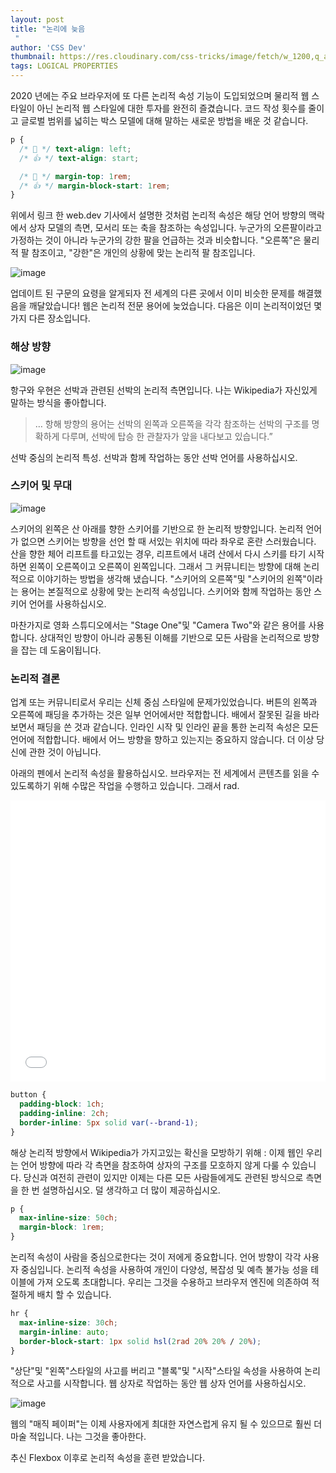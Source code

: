 ```yaml
---
layout: post
title: "논리에 늦음
 "
author: 'CSS Dev'
thumbnail: https://res.cloudinary.com/css-tricks/image/fetch/w_1200,q_auto,f_auto/https://css-tricks.com/wp-content/uploads/2020/12/Screen-Shot-2020-12-07-at-1.27.19-PM.png
tags: LOGICAL PROPERTIES
---
```



2020 년에는 주요 브라우저에 또 다른 논리적 속성 기능이 도입되었으며 물리적 웹 스타일이 아닌 논리적 웹 스타일에 대한 투자를 완전히 즐겼습니다.
 코드 작성 횟수를 줄이고 글로벌 범위를 넓히는 박스 모델에 대해 말하는 새로운 방법을 배운 것 같습니다.
 

```css
p {
  /* 🚫 */ text-align: left;
  /* 👍 */ text-align: start;

  /* 🚫 */ margin-top: 1rem;
  /* 👍 */ margin-block-start: 1rem;
}
```

위에서 링크 한 web.dev 기사에서 설명한 것처럼 논리적 속성은 해당 언어 방향의 맥락에서 상자 모델의 측면, 모서리 또는 축을 참조하는 속성입니다.
 누군가의 오른팔이라고 가정하는 것이 아니라 누군가의 강한 팔을 언급하는 것과 비슷합니다.
 "오른쪽"은 물리적 팔 참조이고, "강한"은 개인의 상황에 맞는 논리적 팔 참조입니다.
 

![image](https://i2.wp.com/css-tricks.com/wp-content/uploads/2020/11/block-and-inline-visual-1.png?resize=801%2C577&ssl=1)

업데이트 된 구문의 요령을 알게되자 전 세계의 다른 곳에서 이미 비슷한 문제를 해결했음을 깨달았습니다!
 웹은 논리적 전문 용어에 늦었습니다.
 다음은 이미 논리적이었던 몇 가지 다른 장소입니다.
 

### 해상 방향
 

![image](https://paper-attachments.dropbox.com/s_0737047516C3C66639E2FEA168FC6A46D768372D29B0B7D43CDBD925E6240D77_1606237301785_ship.png)

항구와 우현은 선박과 관련된 선박의 논리적 측면입니다.
 나는 Wikipedia가 자신있게 말하는 방식을 좋아합니다.
 

> … 항해 방향의 용어는 선박의 왼쪽과 오른쪽을 각각 참조하는 선박의 구조를 명확하게 다루며, 선박에 탑승 한 관찰자가 앞을 내다보고 있습니다.”
 

선박 중심의 논리적 특성.
 선박과 함께 작업하는 동안 선박 언어를 사용하십시오.
 

### 스키어 및 무대
 

![image](https://i2.wp.com/css-tricks.com/wp-content/uploads/2020/11/s_0737047516C3C66639E2FEA168FC6A46D768372D29B0B7D43CDBD925E6240D77_1606237290919_skiers.png?resize=641%2C427&ssl=1)

스키어의 왼쪽은 산 아래를 향한 스키어를 기반으로 한 논리적 방향입니다.
 논리적 언어가 없으면 스키어는 방향을 선언 할 때 서있는 위치에 따라 좌우로 혼란 스러웠습니다.
 산을 향한 체어 리프트를 타고있는 경우, 리프트에서 내려 산에서 다시 스키를 타기 시작하면 왼쪽이 오른쪽이고 오른쪽이 왼쪽입니다.
 그래서 그 커뮤니티는 방향에 대해 논리적으로 이야기하는 방법을 생각해 냈습니다.
 "스키어의 오른쪽"및 "스키어의 왼쪽"이라는 용어는 본질적으로 상황에 맞는 논리적 속성입니다.
 스키어와 함께 작업하는 동안 스키어 언어를 사용하십시오.
 

마찬가지로 영화 스튜디오에서는 "Stage One"및 "Camera Two"와 같은 용어를 사용합니다.
 상대적인 방향이 아니라 공통된 이해를 기반으로 모든 사람을 논리적으로 방향을 잡는 데 도움이됩니다.
 

### 논리적 결론
 

업계 또는 커뮤니티로서 우리는 신체 중심 스타일에 문제가있었습니다.
 버튼의 왼쪽과 오른쪽에 패딩을 추가하는 것은 일부 언어에서만 적합합니다.
 배에서 잘못된 길을 바라 보면서 패딩을 쓴 것과 같습니다.
 인라인 시작 및 인라인 끝을 통한 논리적 속성은 모든 언어에 적합합니다.
 배에서 어느 방향을 향하고 있는지는 중요하지 않습니다. 더 이상 당신에 관한 것이 아닙니다.
 

아래의 펜에서 논리적 속성을 활용하십시오.
 브라우저는 전 세계에서 콘텐츠를 읽을 수 있도록하기 위해 수많은 작업을 수행하고 있습니다.
 그래서 rad.
 

<div class="wp-block-cp-codepen-gutenberg-embed-block cp_embed_wrapper resizable" style="height: 450px;"><iframe id="cp_embed_yLaBMeZ" src="//codepen.io/anon/embed/yLaBMeZ?height=450&amp;theme-id=1&amp;slug-hash=yLaBMeZ&amp;default-tab=result" height="450" scrolling="no" frameborder="0" allowfullscreen="" allowpaymentrequest="" name="CodePen Embed yLaBMeZ" title="CodePen Embed yLaBMeZ" class="cp_embed_iframe" style="width: 100%; overflow: hidden; height: 100%;">CodePen Embed Fallback</iframe><div class="win-size-grip" style="touch-action: none;"></div></div>

```css
button {
  padding-block: 1ch;
  padding-inline: 2ch;
  border-inline: 5px solid var(--brand-1);
}
```

해상 논리적 방향에서 Wikipedia가 가지고있는 확신을 모방하기 위해 : 이제 웹인 우리는 언어 방향에 따라 각 측면을 참조하여 상자의 구조를 모호하지 않게 다룰 수 있습니다.
 당신과 여전히 관련이 있지만 이제는 다른 모든 사람들에게도 관련된 방식으로 측면을 한 번 설명하십시오.
 덜 생각하고 더 많이 제공하십시오.
 

```css
p {
  max-inline-size: 50ch;
  margin-block: 1rem;
}
```

논리적 속성이 사람을 중심으로한다는 것이 저에게 중요합니다.
 언어 방향이 각각 사용자 중심입니다.
 논리적 속성을 사용하여 개인이 다양성, 복잡성 및 예측 불가능 성을 테이블에 가져 오도록 초대합니다.
 우리는 그것을 수용하고 브라우저 엔진에 의존하여 적절하게 배치 할 수 있습니다.
 

```css
hr {
  max-inline-size: 30ch;
  margin-inline: auto;
  border-block-start: 1px solid hsl(2rad 20% 20% / 20%);
}
```

"상단"및 "왼쪽"스타일의 사고를 버리고 "블록"및 "시작"스타일 속성을 사용하여 논리적으로 사고를 시작합니다.
 웹 상자로 작업하는 동안 웹 상자 언어를 사용하십시오.
 

![image](https://i1.wp.com/css-tricks.com/wp-content/uploads/2020/11/s_0737047516C3C66639E2FEA168FC6A46D768372D29B0B7D43CDBD925E6240D77_1606237326579_logical-properties.png?resize=720%2C480&ssl=1)

웹의 "매직 페이퍼"는 이제 사용자에게 최대한 자연스럽게 유지 될 수 있으므로 훨씬 더 마술 적입니다.
 나는 그것을 좋아한다.
 

추신
 Flexbox 이후로 논리적 속성을 훈련 받았습니다.
 